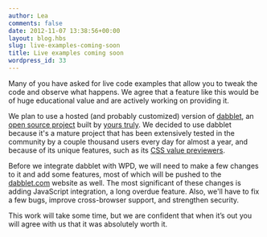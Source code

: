 ```yaml
---
author: Lea
comments: false
date: 2012-11-07 13:38:56+00:00
layout: blog.hbs
slug: live-examples-coming-soon
title: Live examples coming soon
wordpress_id: 33
---
```


Many of you have asked for live code examples that allow you to tweak the code and observe what happens. We agree that a feature like this would be of huge educational value and are actively working on providing it.

We plan to use a hosted (and probably customized) version of [dabblet](http://dabblet.com/), an [open source project](https://github.com/LeaVerou/dabblet) built by [yours truly](http://lea.verou.me/). We decided to use dabblet because it's a mature project that has been extensively tested in the community by a couple thousand users every day for almost a year, and because of its unique features, such as its [CSS value previewers](http://dabblet.com/gist/1441328).

Before we integrate dabblet with WPD, we will need to make a few changes to it and add some features, most of which will be pushed to the [dabblet.com](http://dabblet.com/) website as well. The most significant of these changes is adding JavaScript integration, a long overdue feature. Also, we'll have to fix a few bugs, improve cross-browser support, and strengthen security.

This work will take some time, but we are confident that when it’s out you will agree with us that it was absolutely worth it.

